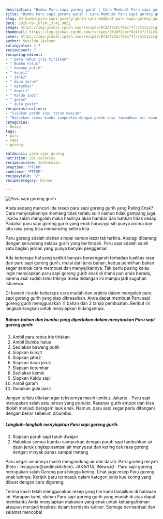 ```yaml
---
description: "Bumbu Paru sapi goreng gurih | Cara Membuat Paru sapi goreng gurih Yang Mudah Dan Praktis"
title: "Bumbu Paru sapi goreng gurih | Cara Membuat Paru sapi goreng gurih Yang Mudah Dan Praktis"
slug: 84-bumbu-paru-sapi-goreng-gurih-cara-membuat-paru-sapi-goreng-gurih-yang-mudah-dan-praktis
date: 2020-09-16T14:13:41.085Z
image: https://img-global.cpcdn.com/recipes/0f2df2cbcf0e1f4f/751x532cq70/paru-sapi-goreng-gurih-foto-resep-utama.jpg
thumbnail: https://img-global.cpcdn.com/recipes/0f2df2cbcf0e1f4f/751x532cq70/paru-sapi-goreng-gurih-foto-resep-utama.jpg
cover: https://img-global.cpcdn.com/recipes/0f2df2cbcf0e1f4f/751x532cq70/paru-sapi-goreng-gurih-foto-resep-utama.jpg
author: Matilda Jackson
ratingvalue: 4.7
reviewcount: 7
recipeingredient:
- " paru rebus iris tiriskan"
- " Bumbu halus"
- " bawang putih"
- " kunyit"
- " jahe2"
- " daun jeruk"
- " ketumbar"
- " kemiri"
- " Kaldu sapi"
- " garam"
- " gula pasir"
recipeinstructions:
- "Siapkan paruh sapi taruh dwajan"
- "Haluskan semua bumbu campurkan dengan paruh sapi tambahkan air daun jeruk ungkep sampai air menyusut dan kering cek rasa goreng dengan minyak panas sampai matang"
categories:
- Resep
tags:
- paru
- sapi
- goreng

katakunci: paru sapi goreng 
nutrition: 281 calories
recipecuisine: Indonesian
preptime: "PT26M"
cooktime: "PT55M"
recipeyield: "2"
recipecategory: Dinner

---
```



![Paru sapi goreng gurih](https://img-global.cpcdn.com/recipes/0f2df2cbcf0e1f4f/751x532cq70/paru-sapi-goreng-gurih-foto-resep-utama.jpg)

Anda sedang mencari ide resep paru sapi goreng gurih yang Paling Enak? Cara menyiapkannya memang tidak terlalu sulit namun tidak gampang juga. jikalau salah mengolah maka hasilnya akan hambar dan bahkan tidak sedap. Padahal paru sapi goreng gurih yang enak harusnya sih punya aroma dan cita rasa yang bisa memancing selera kita.

Paru goreng adalah olahan simpel namun lezat tak terkira. Apalagi dibarengi dengan serundeng kelapa gurih yang berlimpah. Paru sapi adalah salah satu bagian jeroan yang punya banyak penggemar.

Ada beberapa hal yang sedikit banyak berpengaruh terhadap kualitas rasa dari paru sapi goreng gurih, mulai dari jenis bahan, kedua pemilihan bahan segar sampai cara membuat dan menyajikannya. Tak perlu pusing kalau ingin menyiapkan paru sapi goreng gurih enak di mana pun anda berada, karena asal sudah tahu triknya maka hidangan ini mampu jadi suguhan istimewa.


Di bawah ini ada beberapa cara mudah dan praktis dalam mengolah paru sapi goreng gurih yang siap dikreasikan. Anda dapat membuat Paru sapi goreng gurih menggunakan 11 bahan dan 2 tahap pembuatan. Berikut ini langkah-langkah untuk menyiapkan hidangannya.

<!--inarticleads1-->

##### Bahan-bahan dan bumbu yang diperlukan dalam menyiapkan Paru sapi goreng gurih:

1. Ambil  paru rebus iris tiriskan
1. Ambil  Bumbu halus
1. Sediakan  bawang putih
1. Siapkan  kunyit
1. Siapkan  jahe2
1. Siapkan  daun jeruk
1. Siapkan  ketumbar
1. Sediakan  kemiri
1. Siapkan  Kaldu sapi
1. Ambil  garam
1. Gunakan  gula pasir


Jangan terlalu ditekan agar teksturnya masih lembut. Jakarta - Paru sapi merupakan salah satu jeroan yang populer. Rasanya gurih empuk dan bisa diolah menjadi beragam lauk enak. Namun, paru sapi segar perlu ditangani dengan benar sebelum dibumbui. 

<!--inarticleads2-->

##### Langkah-langkah menyiapkan Paru sapi goreng gurih:

1. Siapkan paruh sapi taruh dwajan
1. Haluskan semua bumbu campurkan dengan paruh sapi tambahkan air daun jeruk ungkep sampai air menyusut dan kering cek rasa goreng dengan minyak panas sampai matang


Paru segar umumnya masih mengandung air dan darah. Paru goreng renyah (Foto : Instagram@andinskitchen). JAKARTA, iNews.id - Paru sapi goreng merupakan salah Goreng paru hingga kering. Lihat juga resep Paru goreng enak lainnya. Keripik paru termasuk dalam kategori jenis kue kering yang dibuat dengan cara digoreng. 

Terima kasih telah menggunakan resep yang tim kami tampilkan di halaman ini. Harapan kami, olahan Paru sapi goreng gurih yang mudah di atas dapat membantu Anda menyiapkan makanan yang enak untuk keluarga/teman ataupun menjadi inspirasi dalam berbisnis kuliner. Semoga bermanfaat dan selamat mencoba!

